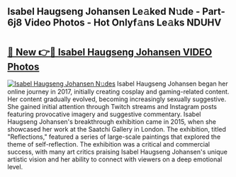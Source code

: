 ## Isabel Haugseng Johansen Le𝚊ked N𝚞de - Part-6j8 Video Photos - Hot Onlyf𝚊ns Le𝚊ks NDUHV

# <h2><a href="http://ab99986.deff.icu/?id=Isabel+Haugseng+Johansen">🔗 New 👉🔴 Isabel Haugseng Johansen VIDEO Photos</a></h2>

[![Isabel Haugseng Johansen N𝚞des](https://i.imgur.com/rIISA9y.gif)](http://ab99986.deff.icu/?id=Isabel+Haugseng+Johansen)
Isabel Haugseng Johansen began her online journey in 2017, initially creating cosplay and gaming-related content. Her content gradually evolved, becoming increasingly sexually suggestive. She gained initial attention through Twitch streams and Instagram posts featuring provocative imagery and suggestive commentary. Isabel Haugseng Johansen's breakthrough exhibition came in 2015, when she showcased her work at the Saatchi Gallery in London. The exhibition, titled "Reflections," featured a series of large-scale paintings that explored the theme of self-reflection. The exhibition was a critical and commercial success, with many art critics praising Isabel Haugseng Johansen's unique artistic vision and her ability to connect with viewers on a deep emotional level.
